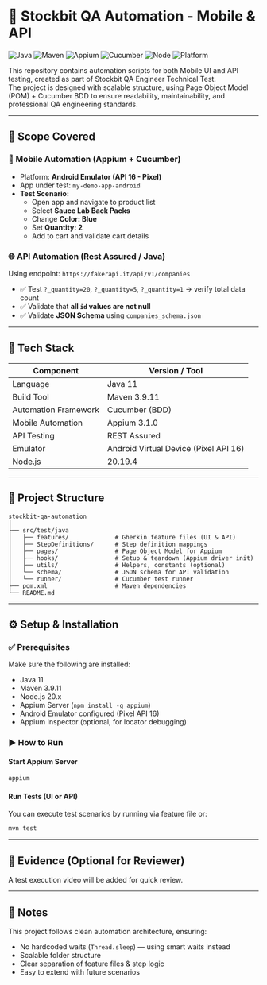 # 🚀 Stockbit QA Automation - Mobile & API

![Java](https://img.shields.io/badge/Java-11-blue)
![Maven](https://img.shields.io/badge/Maven-3.9.11-orange)
![Appium](https://img.shields.io/badge/Appium-3.1.0-purple)
![Cucumber](https://img.shields.io/badge/Cucumber-BDD-green)
![Node](https://img.shields.io/badge/Node.js-20.x-lightgrey)
![Platform](https://img.shields.io/badge/Platform-Android_EMULATOR-success)

This repository contains automation scripts for both Mobile UI and API testing, created as part of Stockbit QA Engineer Technical Test.  
The project is designed with scalable structure, using Page Object Model (POM) + Cucumber BDD to ensure readability, maintainability, and professional QA engineering standards.

---

## 📌 **Scope Covered**

### 🎯 Mobile Automation (Appium + Cucumber)

- Platform: **Android Emulator (API 16 - Pixel)**
- App under test: `my-demo-app-android`
- **Test Scenario:**
  - Open app and navigate to product list
  - Select **Sauce Lab Back Packs**
  - Change **Color: Blue**
  - Set **Quantity: 2**
  - Add to cart and validate cart details

### 🌐 API Automation (Rest Assured / Java)

Using endpoint: `https://fakerapi.it/api/v1/companies`

- ✅ Test `?_quantity=20`, `?_quantity=5`, `?_quantity=1` → verify total data count
- ✅ Validate that **all `id` values are not null**
- ✅ Validate **JSON Schema** using `companies_schema.json`

---

## 🧰 **Tech Stack**

| Component            | Version / Tool                        |
| -------------------- | ------------------------------------- |
| Language             | Java 11                               |
| Build Tool           | Maven 3.9.11                          |
| Automation Framework | Cucumber (BDD)                        |
| Mobile Automation    | Appium 3.1.0                          |
| API Testing          | REST Assured                          |
| Emulator             | Android Virtual Device (Pixel API 16) |
| Node.js              | 20.19.4                               |

---

## 📁 **Project Structure**

```
stockbit-qa-automation
│
├── src/test/java
│   ├── features/             # Gherkin feature files (UI & API)
│   ├── StepDefinitions/      # Step definition mappings
│   ├── pages/                # Page Object Model for Appium
│   ├── hooks/                # Setup & teardown (Appium driver init)
│   ├── utils/                # Helpers, constants (optional)
│   └── schema/               # JSON schema for API validation
│   └── runner/               # Cucumber test runner
├── pom.xml                   # Maven dependencies
└── README.md
```

---

## ⚙️ **Setup & Installation**

### ✅ Prerequisites

Make sure the following are installed:

- Java 11
- Maven 3.9.11
- Node.js 20.x
- Appium Server (`npm install -g appium`)
- Android Emulator configured (Pixel API 16)
- Appium Inspector (optional, for locator debugging)

### ▶️ **How to Run**

#### **Start Appium Server**

```bash
appium
```

#### **Run Tests (UI or API)**

You can execute test scenarios by running via feature file or:

```bash
mvn test
```

---

## 🎥 Evidence (Optional for Reviewer)

A test execution video will be added for quick review.

---

## 📎 Notes

This project follows clean automation architecture, ensuring:

- No hardcoded waits (`Thread.sleep`) — using smart waits instead
- Scalable folder structure
- Clear separation of feature files & step logic
- Easy to extend with future scenarios
